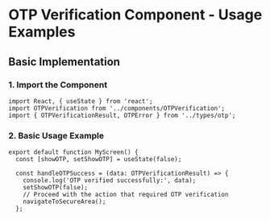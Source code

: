 # OTP Verification Component - Usage Examples

## Basic Implementation

### 1. Import the Component

```tsx
import React, { useState } from 'react';
import OTPVerification from '../components/OTPVerification';
import { OTPVerificationResult, OTPError } from '../types/otp';
```

### 2. Basic Usage Example

```tsx
export default function MyScreen() {
  const [showOTP, setShowOTP] = useState(false);

  const handleOTPSuccess = (data: OTPVerificationResult) => {
    console.log('OTP verified successfully:', data);
    setShowOTP(false);
    // Proceed with the action that required OTP verification
    navigateToSecureArea();
  };

 